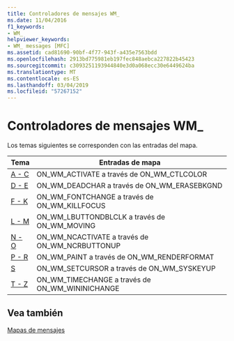 ```yaml
---
title: Controladores de mensajes WM_
ms.date: 11/04/2016
f1_keywords:
- WM_
helpviewer_keywords:
- WM_ messages [MFC]
ms.assetid: cad81690-90bf-4f77-943f-a435e7563bdd
ms.openlocfilehash: 2913bd775981eb197fec848aebca227822b45423
ms.sourcegitcommit: c3093251193944840e3d0a068ecc30e6449624ba
ms.translationtype: MT
ms.contentlocale: es-ES
ms.lasthandoff: 03/04/2019
ms.locfileid: "57267152"
---
```

# <a name="handlers-for-wm-messages"></a>Controladores de mensajes WM_

Los temas siguientes se corresponden con las entradas del mapa.

|Tema|Entradas de mapa|
|-----------|-----------------|
|[A - C](../../mfc/reference/wm-message-handlers-a-c.md)|ON_WM_ACTIVATE a través de ON_WM_CTLCOLOR|
|[D - E](../../mfc/reference/wm-message-handlers-d-e.md)|ON_WM_DEADCHAR a través de ON_WM_ERASEBKGND|
|[F - K](../../mfc/reference/wm-message-handlers-f-k.md)|ON_WM_FONTCHANGE a través de ON_WM_KILLFOCUS|
|[L - M](../../mfc/reference/wm-message-handlers-l-m.md)|ON_WM_LBUTTONDBLCLK a través de ON_WM_MOVING|
|[N - O](../../mfc/reference/wm-message-handlers-n-o.md)|ON_WM_NCACTIVATE a través de ON_WM_NCRBUTTONUP|
|[P - R](../../mfc/reference/wm-messages-p-r.md)|ON_WM_PAINT a través de ON_WM_RENDERFORMAT|
|[S](../../mfc/reference/wm-messages-s.md)|ON_WM_SETCURSOR a través de ON_WM_SYSKEYUP|
|[T - Z](../../mfc/reference/wm-messages-t-z.md)|ON_WM_TIMECHANGE a través de ON_WM_WININICHANGE|

## <a name="see-also"></a>Vea también

[Mapas de mensajes](../../mfc/reference/message-maps-mfc.md)
